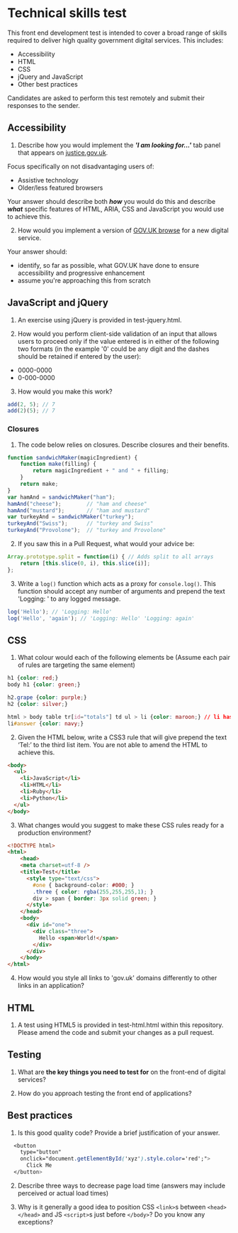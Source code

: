 # Technical skills test

This front end development test is intended to cover a broad range of skills required to deliver high quality government digital services. This includes:

* Accessibility
* HTML
* CSS
* jQuery and JavaScript
* Other best practices

Candidates are asked to perform this test remotely and submit their responses to the sender. 

## Accessibility

1. Describe how you would implement the ***'I am looking for...'*** tab panel that appears on [justice.gov.uk](https://www.justice.gov.uk).

  Focus specifically on not disadvantaging users of:

  * Assistive technology
  * Older/less featured browsers

  Your answer should describe both ***how*** you would do this and describe ***what*** specific features of HTML, ARIA, CSS and JavaScript you would use to achieve this.

2. How would you implement a version of [GOV.UK browse](https://www.gov.uk/browse/) for a new digital service.

  Your answer should:

  * identify, so far as possible, what GOV.UK have done to ensure accessibility and progressive enhancement
  * assume you're approaching this from scratch

## JavaScript and jQuery

1. An exercise using jQuery is provided in test-jquery.html.

2. How would you perform client-side validation of an input that allows users to proceed only if the value entered is in either of the following two formats (in the example '0' could be any digit and the dashes should be retained if entered by the user):
  * 0000-0000
  * 0-000-0000

3. How would you make this work?

```javascript
add(2, 5); // 7
add(2)(5); // 7
```

### Closures

1. The code below relies on closures. Describe closures and their benefits.

  ```javascript
  function sandwichMaker(magicIngredient) {
      function make(filling) {
          return magicIngredient + " and " + filling;
      }
      return make;
  }
  var hamAnd = sandwichMaker("ham");
  hamAnd("cheese");        // "ham and cheese"
  hamAnd("mustard");       // "ham and mustard"
  var turkeyAnd = sandwichMaker("turkey");
  turkeyAnd("Swiss");      // "turkey and Swiss"
  turkeyAnd("Provolone");  // "turkey and Provolone"
  ```

2. If you saw this in a Pull Request, what would your advice be:

  ```javascript
  Array.prototype.split = function(i) { // Adds split to all arrays
      return [this.slice(0, i), this.slice(i)];
  };
  ```

3. Write a ```log()``` function which acts as a proxy for ```console.log()```. This function should accept any number of arguments and prepend the text 'Logging: ' to any logged message.

  ```javascript
  log('Hello'); // 'Logging: Hello'
  log('Hello', 'again'); // 'Logging: Hello' 'Logging: again'
  ```

## CSS

1. What colour would each of the following elements be (Assume each pair of rules are targeting the same element)
  ```css
  h1 {color: red;}
  body h1 {color: green;}

  h2.grape {color: purple;}
  h2 {color: silver;}

  html > body table tr[id="totals"] td ul > li {color: maroon;} // li has an id of answer
  li#answer {color: navy;}
  ```

2. Given the HTML below, write a CSS3 rule that will give prepend the text ‘Tel:’ to the third list item. You are not able to amend the HTML to achieve this.
  ```html
  <body>
    <ul>
      <li>JavaScript</li>
      <li>HTML</li>
      <li>Ruby</li>
      <li>Python</li>
    </ul>
  </body>
  ```

3. What changes would you suggest to make these CSS rules ready for a production environment?
  ```html
  <!DOCTYPE html>
  <html>
      <head>
      <meta charset=utf‐8 />
      <title>Test</title>
        <style type="text/css">
          #one { background‐color: #000; }
          .three { color: rgba(255,255,255,1); }
          div > span { border: 3px solid green; }
        </style>
      </head>
      <body>
        <div id="one">
          <div class="three">
            Hello <span>World!</span>
          </div>
        </div>
      </body>
  </html>
  ```

4. How would you style all links to 'gov.uk' domains differently to other links in an application?

## HTML

1. A test using HTML5 is provided in test-html.html within this repository.
Please amend the code and submit your changes as a pull request.

## Testing

1. What are **the key things you need to test for** on the front-end of digital services?

2. How do you approach testing the front end of applications?

## Best practices

1. Is this good quality code? Provide a brief justification of your answer.

  ```css
    <button
      type="button"
      onclick="document.getElementById('xyz').style.color='red';">
        Click Me
    </button>
  ```

2. Describe three ways to decrease page load time (answers may include perceived or actual load times)

3. Why is it generally a good idea to position CSS ```<link>```s between ```<head></head>``` and JS ```<script>```s just before ```</body>```? Do you know any exceptions?
